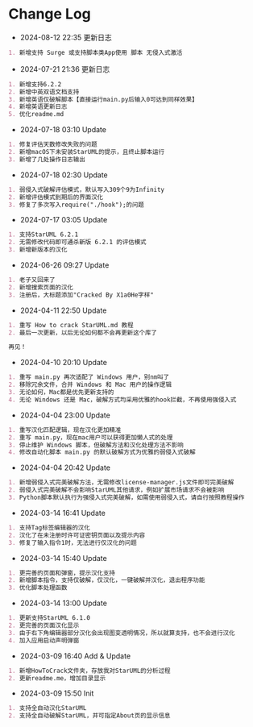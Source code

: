 # Change Log

- 2024-08-12 22:35 更新日志

```md
1. 新增支持 Surge 或支持脚本类App使用 脚本 无侵入式激活
```

- 2024-07-21 21:36 更新日志

```md
1. 新增支持6.2.2
2. 新增中英双语文档支持
3. 新增英语仅破解脚本【直接运行main.py后输入0可达到同样效果】
4. 新增英语更新日志
5. 优化readme.md
```

- 2024-07-18 03:10 Update

```md
1. 修复评估天数修改失败的问题
2. 新增macOS下未安装StarUML的提示，且终止脚本运行
3. 新增了几处操作日志输出
```

- 2024-07-18 02:30 Update

```md
1. 弱侵入式破解评估模式，默认写入309个9为Infinity
2. 新增评估模式到期后的界面汉化
3. 修复了多次写入require("./hook");的问题
```

- 2024-07-17 03:05 Update

```md
1. 支持StarUML 6.2.1
2. 无需修改代码即可通杀新版 6.2.1 的评估模式
3. 新增新版本的汉化
```

- 2024-06-26 09:27 Update

```md
1. 老子又回来了
2. 新增搜索页面的汉化
3. 注册后，大标题添加"Cracked By X1a0He字样"
```

- 2024-04-11 22:50 Update

```md
1. 重写 How to crack StarUML.md 教程
2. 最后一次更新，以后无论如何都不会再更新这个库了

再见！
```

- 2024-04-10 20:10 Update

```md
1. 重写 main.py 再次适配了 Windows 用户，别nm叫了
2. 移除冗余文件，合并 Windows 和 Mac 用户的操作逻辑
3. 无论如何，Mac都是优先更新支持的
4. 无论 Windows 还是 Mac，破解方式均采用优雅的hook拦截，不再使用强侵入式
```

- 2024-04-04 23:00 Update

```md
1. 重写汉化匹配逻辑，现在汉化更加精准
2. 重写 main.py，现在mac用户可以获得更加懒人式的处理
3. 停止维护 Windows 脚本，但破解方法和汉化处理方法不影响
4. 修改自动化脚本 main.py 的默认破解方式为优雅的弱侵入式破解
```

- 2024-04-04 20:42 Update

```md
1. 新增弱侵入式完美破解方法，无需修改license-manager.js文件即可完美破解
2. 弱侵入式完美破解不会影响StarUML其他请求，例如扩展市场请求不会被影响
3. Python脚本默认执行为强侵入式完美破解，如需使用弱侵入式，请自行按照教程操作
```

- 2024-03-14 16:41 Update

```md
1. 支持Tag标签编辑器的汉化
2. 汉化了在未注册时许可证密钥页面以及提示内容
3. 修复了输入指令1时，无法进行仅汉化的问题
```

- 2024-03-14 15:40 Update

```md
1. 更完善的页面和弹窗，提示汉化支持
2. 新增脚本指令，支持仅破解，仅汉化，一键破解并汉化，退出程序功能
3. 优化脚本处理函数
```

- 2024-03-14 13:00 Update

```md
1. 更新支持StarUML 6.1.0
2. 更完善的页面汉化显示
3. 由于右下角编辑器部分汉化会出现图变透明情况，所以就算支持，也不会进行汉化
4. 加入应用启动声明弹窗
```

- 2024-03-09 16:40 Add & Update

```md
1. 新增HowToCrack文件夹，存放我对StarUML的分析过程
2. 更新readme.me，增加目录显示
```

- 2024-03-09 15:50 Init

```md
1. 支持全自动汉化StarUML
2. 支持全自动破解StarUML，并可指定About页的显示信息
```